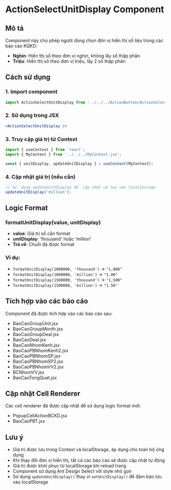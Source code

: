 # ActionSelectUnitDisplay Component

## Mô tả
Component này cho phép người dùng chọn đơn vị hiển thị số liệu trong các báo cáo KQKD:
- **Nghìn**: Hiển thị số theo đơn vị nghìn, không lấy số thập phân
- **Triệu**: Hiển thị số theo đơn vị triệu, lấy 2 số thập phân

## Cách sử dụng

### 1. Import component
```jsx
import ActionSelectUnitDisplay from '../../../ActionButton/ActionSelectUnitDisplay.jsx';
```

### 2. Sử dụng trong JSX
```jsx
<ActionSelectUnitDisplay />
```

### 3. Truy cập giá trị từ Context
```jsx
import { useContext } from 'react';
import { MyContext } from '../../../MyContext.jsx';

const { unitDisplay, updateUnitDisplay } = useContext(MyContext);
```

### 4. Cập nhật giá trị (nếu cần)
```jsx
// Sử dụng updateUnitDisplay để cập nhật và lưu vào localStorage
updateUnitDisplay('million');
```

## Logic Format

### formatUnitDisplay(value, unitDisplay)
- **value**: Giá trị số cần format
- **unitDisplay**: 'thousand' hoặc 'million'
- **Trả về**: Chuỗi đã được format

### Ví dụ:
- `formatUnitDisplay(1000000, 'thousand')` → `"1,000"`
- `formatUnitDisplay(1000000, 'million')` → `"1.00"`
- `formatUnitDisplay(1500000, 'thousand')` → `"1,500"`
- `formatUnitDisplay(1500000, 'million')` → `"1.50"`

## Tích hợp vào các báo cáo

Component đã được tích hợp vào các báo cáo sau:
- BaoCaoGroupUnit.jsx
- BaoCaoGroupMonth.jsx
- BaoCaoGroupDeal.jsx
- BaoCaoDeal.jsx
- BaoCaoNhomKenh.jsx
- BaoCaoPBNhomKenh2.jsx
- BaoCaoPBNhomSP.jsx
- BaoCaoPBNhomSP2.jsx
- BaoCaoPBNhomVV2.jsx
- BCNhomVV.jsx
- BaoCaoTongQuat.jsx

## Cập nhật Cell Renderer

Các cell renderer đã được cập nhật để sử dụng logic format mới:
- PopupCellActionBCKD.jsx
- BaoCaoPBT.jsx

## Lưu ý
- Giá trị được lưu trong Context và localStorage, áp dụng cho toàn bộ ứng dụng
- Khi thay đổi đơn vị hiển thị, tất cả các báo cáo sẽ được cập nhật tự động
- Giá trị được khôi phục từ localStorage khi reload trang
- Component sử dụng Ant Design Select với style nhỏ gọn
- Sử dụng `updateUnitDisplay()` thay vì `setUnitDisplay()` để đảm bảo lưu vào localStorage

